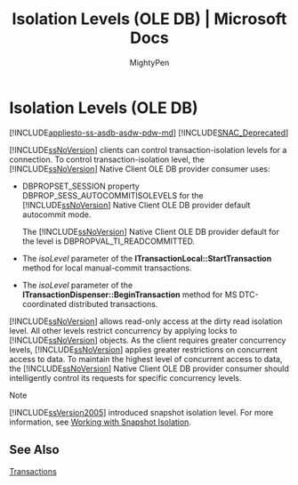 ﻿---
title: "Isolation Levels (OLE DB) | Microsoft Docs"
ms.custom: ""
ms.date: "03/14/2017"
ms.prod: sql
ms.prod_service: "database-engine, sql-database, sql-data-warehouse, pdw"
ms.component: "native-client-ole-db-transactions"
ms.reviewer: ""
ms.suite: "sql"
ms.technology: 

ms.tgt_pltfrm: ""
ms.topic: "reference"
helpviewer_keywords: 
  - "OLE DB, transactions"
  - "isolation levels [OLE DB]"
  - "transactions [OLE DB]"
  - "SQL Server Native Client OLE DB provider, transactions"
ms.assetid: d70ee72c-6e2a-4bcd-9456-4a697a866361
caps.latest.revision: 33
author: MightyPen
ms.author: genemi
manager: craigg
monikerRange: ">= aps-pdw-2016 || = azuresqldb-current || = azure-sqldw-latest || >= sql-server-2016 || = sqlallproducts-allversions"
---
# Isolation Levels (OLE DB)
[!INCLUDE[appliesto-ss-asdb-asdw-pdw-md](../../includes/appliesto-ss-asdb-asdw-pdw-md.md)]
[!INCLUDE[SNAC_Deprecated](../../includes/snac-deprecated.md)]

  [!INCLUDE[ssNoVersion](../../includes/ssnoversion-md.md)] clients can control transaction-isolation levels for a connection. To control transaction-isolation level, the [!INCLUDE[ssNoVersion](../../includes/ssnoversion-md.md)] Native Client OLE DB provider consumer uses:  
  
-   DBPROPSET_SESSION property DBPROP_SESS_AUTOCOMMITISOLEVELS for the [!INCLUDE[ssNoVersion](../../includes/ssnoversion-md.md)] Native Client OLE DB provider default autocommit mode.  
  
     The [!INCLUDE[ssNoVersion](../../includes/ssnoversion-md.md)] Native Client OLE DB provider default for the level is DBPROPVAL_TI_READCOMMITTED.  
  
-   The *isoLevel* parameter of the **ITransactionLocal::StartTransaction** method for local manual-commit transactions.  
  
-   The *isoLevel* parameter of the **ITransactionDispenser::BeginTransaction** method for MS DTC-coordinated distributed transactions.  
  
 [!INCLUDE[ssNoVersion](../../includes/ssnoversion-md.md)] allows read-only access at the dirty read isolation level. All other levels restrict concurrency by applying locks to [!INCLUDE[ssNoVersion](../../includes/ssnoversion-md.md)] objects. As the client requires greater concurrency levels, [!INCLUDE[ssNoVersion](../../includes/ssnoversion-md.md)] applies greater restrictions on concurrent access to data. To maintain the highest level of concurrent access to data, the [!INCLUDE[ssNoVersion](../../includes/ssnoversion-md.md)] Native Client OLE DB provider consumer should intelligently control its requests for specific concurrency levels.  
  
> [!NOTE]  
>  [!INCLUDE[ssVersion2005](../../includes/ssversion2005-md.md)] introduced snapshot isolation level. For more information, see [Working with Snapshot Isolation](../../relational-databases/native-client/features/working-with-snapshot-isolation.md).  
  
## See Also  
 [Transactions](../../relational-databases/native-client-ole-db-transactions/transactions.md)  
  
  
